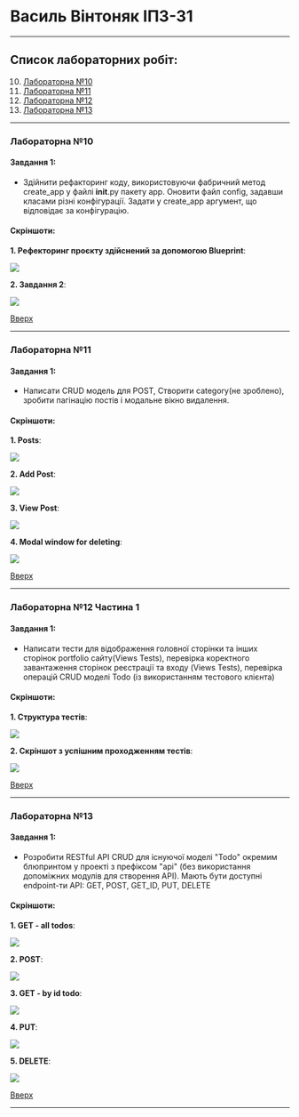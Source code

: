 # Василь Вінтоняк ІПЗ-31
<a id="anchor"></a>

---

## Список лабораторних робіт:
10. [Лабораторна №10](#lab10) 
11. [Лабораторна №11](#lab11) 
12. [Лабораторна №12](#lab12-1) 
13. [Лабораторна №13](#lab13) 

---

<a id="lab10"></a>

### Лабораторна №10

#### Завдання 1:
+ Здійнити рефакторинг коду, використовуючи фабричний метод create_app  у файлі  __init__.py пакету app. Оновити файл соnfig, задавши класами різні конфігурації. Задати у  create_app  аргумент, що відповідає за конфігурацію.

#### Скріншоти:

__1. Рефекторинг проєкту здійснений за допомогою Blueprint__:

![](lab10/refactoring_project.png)

__2. Завдання 2__:

![](lab10/config_screen.png)

[Вверх](#anchor)

---

<a id="lab11"></a>

### Лабораторна №11 

#### Завдання 1:
+ Написати CRUD модель для POST, Створити category(не зроблено), зробити пагінацію постів і модальне вікно видалення.

#### Скріншоти:

__1. Posts__:

![](lab11/posts.png)

__2. Add Post__:

![](lab11/added_posts.png)

__3. View Post__:

![](lab11/view_post.png)

__4. Modal window for deleting__:

![](lab11/modal_for_deleting.png)

[Вверх](#anchor)

---


<a id="lab12-1"></a>

### Лабораторна №12 Частина 1

#### Завдання 1:
+ Написати тести для відображення головної сторінки та інших сторінок portfolio сайту(Views Tests), перевірка коректного завантаження сторінок реєстрації та входу (Views Tests), перевірка операцій СRUD моделі Todo (із використанням тестового клієнта)

#### Скріншоти:

__1. Структура тестів__:

![](lab12/test_struckt.png)

__2. Скріншот з успішним проходженням тестів__:

![](lab12/test_completed.png)

[Вверх](#anchor)

---

<a id="lab13"></a>

### Лабораторна №13
#### Завдання 1:
+ Розробити RESTful API CRUD для існуючої моделі "Todo" окремим блюпринтом  у проекті з префіксом "api" (без використання допоміжних модулів для створення API). Мають бути доступні еndpoint-ти API: GET, POST, GET_ID, PUT, DELETE

#### Скріншоти:

__1. GET - all todos__:

![](lab13/get_all_todos.png)

__2. POST__:

![](lab13/post_todo.png)

__3. GET - by id todo__:

![](lab13/get_by_id_todo.png)

__4. PUT__:

![](lab13/put_todo.png)

__5. DELETE__:

![](lab13/delete_todo.png)

[Вверх](#anchor)

---
